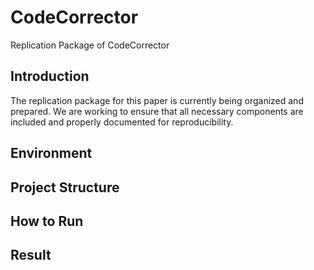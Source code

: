 # CodeCorrector
Replication Package of CodeCorrector
## Introduction
The replication package for this paper is currently being organized and prepared. We are working to ensure that all necessary components are included and properly documented for reproducibility.

## Environment

## Project Structure

## How to Run

## Result
